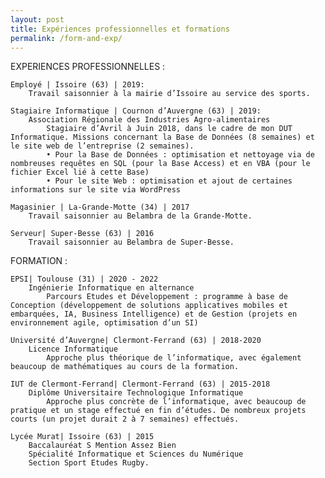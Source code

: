 ```yaml
---
layout: post
title: Expériences professionnelles et formations
permalink: /form-and-exp/
---
```


EXPERIENCES PROFESSIONNELLES :

    Employé | Issoire (63) | 2019:
        Travail saisonnier à la mairie d’Issoire au service des sports.

    Stagiaire Informatique | Cournon d’Auvergne (63) | 2019:
        Association Régionale des Industries Agro-alimentaires
            Stagiaire d’Avril à Juin 2018, dans le cadre de mon DUT Informatique. Missions concernant la Base de Données (8 semaines) et le site web de l’entreprise (2 semaines). 
            • Pour la Base de Données : optimisation et nettoyage via de nombreuses requêtes en SQL (pour la Base Access) et en VBA (pour le fichier Excel lié à cette Base) 
            • Pour le site Web : optimisation et ajout de certaines informations sur le site via WordPress

    Magasinier | La-Grande-Motte (34) | 2017
        Travail saisonnier au Belambra de la Grande-Motte.

    Serveur| Super-Besse (63) | 2016
        Travail saisonnier au Belambra de Super-Besse.


FORMATION :

    EPSI| Toulouse (31) | 2020 - 2022
        Ingénierie Informatique en alternance 
            Parcours Etudes et Développement : programme à base de Conception (développement de solutions applicatives mobiles et embarquées, IA, Business Intelligence) et de Gestion (projets en environnement agile, optimisation d’un SI)

    Université d’Auvergne| Clermont-Ferrand (63) | 2018-2020
        Licence Informatique
            Approche plus théorique de l’informatique, avec également beaucoup de mathématiques au cours de la formation.

    IUT de Clermont-Ferrand| Clermont-Ferrand (63) | 2015-2018
        Diplôme Universitaire Technologique Informatique 
            Approche plus concrète de l’informatique, avec beaucoup de pratique et un stage effectué en fin d’études. De nombreux projets courts (un projet durait 2 à 7 semaines) effectués.

    Lycée Murat| Issoire (63) | 2015
        Baccalauréat S Mention Assez Bien 
        Spécialité Informatique et Sciences du Numérique 
        Section Sport Etudes Rugby.